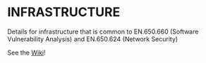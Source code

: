 # INFRASTRUCTURE
Details for infrastructure that is common to EN.650.660 (Software Vulnerability Analysis) and EN.650.624 (Network Security)

See the [Wiki](https://github.com/jhu-information-security-institute/infrastructure/wiki)!
